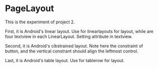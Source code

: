 # PageLayout
This is the experiment of project 2.

First, it is Android's linear layout. Use for linearlayouts for layout, while are four textview in each LinearLayout. Setting attribute in textview.

Second, it is Android's cibstrained layout. Note here the constraint of button, and the vertical constrant should align the leftmost control.

Last, it is Android's table layout. Use for tablerow for layout.
